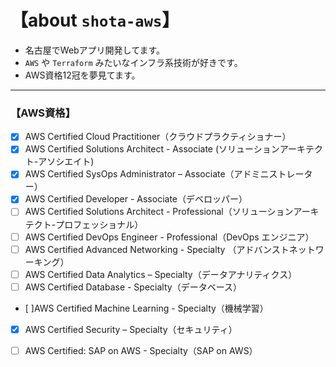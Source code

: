 # 【about `shota-aws`】

- 名古屋でWebアプリ開発してます。
- `AWS` や `Terraform` みたいなインフラ系技術が好きです。
- AWS資格12冠を夢見てます。 

---

### 【AWS資格】

- [x] AWS Certified Cloud Practitioner（クラウドプラクティショナー）
- [x] AWS Certified Solutions Architect - Associate (ソリューションアーキテクト-アソシエイト)
- [x] AWS Certified SysOps Administrator – Associate（アドミニストレーター）
- [x] AWS Certified Developer - Associate（デベロッパー）
- [ ] AWS Certified Solutions Architect - Professional（ソリューションアーキテクト-プロフェッショナル）
- [ ] AWS Certified DevOps Engineer - Professional（DevOps エンジニア）
- [ ] AWS Certified Advanced Networking - Specialty （アドバンストネットワーキング）
- [ ] AWS Certified Data Analytics – Specialty（データアナリティクス）
- [ ] AWS Certified Database - Specialty（データベース）
- [ ]AWS Certified Machine Learning - Specialty（機械学習）
- [x] AWS Certified Security – Specialty（セキュリティ）
- [ ] AWS Certified: SAP on AWS - Specialty（SAP on AWS）

